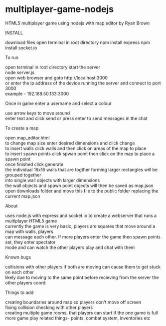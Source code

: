 # multiplayer-game-nodejs
HTML5 multiplayer game using nodejs with map editor
by Ryan Brown

INSTALL

download files
open terminal in root directory
  npm install express
  npm install socket.io

To run 

  open terminal in root directory start the server  
    node server.js  
  open web browser and goto http://localhost:3000  
  or enter the ip address of the device running the server and connect to port 3000  
  example - 192.168.50.133:3000  

Once in game enter a username and select a colour  

  use arrow keys to move around  
  enter text and click send or press enter to send messages in the chat  

To create a map  

  open map_editor.html  
  to change map size enter desired dimensions and click change  
  to insert walls click walls and then click on areas of the map to place  
  to insert spawn points click spwan point then click on the map to place a spawn point  
  once finished click generate  
    the individual 16x16 walls that are togther forming larger rectangles will be grouped together  
    into single wall objects with larger dimensions  
    the wall objects and spawn point objects will then be saved as map.json  
    open downloads folder and move this file to the public folder replacing the current map.json  

About  

  uses node.js with express and socket.io to create a webserver that runs a multiplayer HTML5 game  
  currently the game is very basic, players are squares that move around a map with walls, players  
  can message each other. If more players enter the game then spawn points set, they enter spectator  
  mode and can watch the other players play and chat with them  
  
Known bugs  

  collisions with other players if both are moving can cause them to get stuck on each other  
  likely due to moving to the same point before recieving from the server the other players coord  
  
Things to add  

  creating boundaries around map so players don't move off screen   
  fixing collision checking with other players  
  creating multiple game rooms, that players can start if the one game is full  
  more game play related things- points, combat system, inventories etc  
